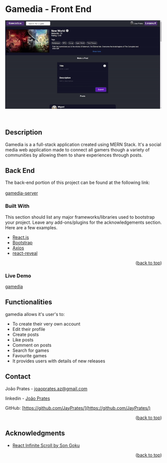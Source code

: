 

# Gamedia - Front End

<p align="center">
<img src='gamediaGIF.gif'/>
</p>
<!-- PROJECT LOGO -->


<br />






<!-- ABOUT THE PROJECT -->
## Description

Gamedia is a a full-stack application created using MERN Stack. It's a social media web application made to connect all gamers though a variety of communities by allowing them to share experiences through posts.


## Back End
The back-end portion of this project can be found at the following link:
<a href="https://github.com/JayPrates/gamedia-server"> 
<br />  
gamedia-server </a>



### Built With

This section should list any major frameworks/libraries used to bootstrap your project. Leave any add-ons/plugins for the acknowledgements section. Here are a few examples.

* [React.js](https://reactjs.org/)
* [Bootstrap](https://getbootstrap.com)
* [Axios](https://www.npmjs.com/package/axios)
* [react-reveal](https://www.react-reveal.com/)


<p align="right">(<a href="#top">back to top</a>)</p>


### Live Demo

<a href="https://gamedia.netlify.app/"> gamedia </a>

## Functionalities

gamedia allows it's user's to:

* To create their very own account
* Edit their profile
* Create posts
* Like posts
* Comment on posts
* Search for games
* Favourite games
* It provides users with details of new releases



## Contact

João Prates - joaoprates.az@gmail.com

linkedin - <a href="https://www.linkedin.com/in/joao-prates-az/"> João Prates </a>

GitHub: [https://github.com/JayPrates/](https://github.com/JayPrates/)

<p align="right">(<a href="#top">back to top</a>)</p>



<!-- ACKNOWLEDGMENTS -->
## Acknowledgments

* [React Infinite Scroll by Son Goku](https://dev.to/hunterjsbit/react-infinite-scroll-in-few-lines-588f)


<p align="right">(<a href="#top">back to top</a>)</p>


